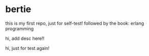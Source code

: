 # bertie
this is my first repo, just for self-test!  followed by the book: erlang programming

hi, add desc here!!


hi, just for test again!
